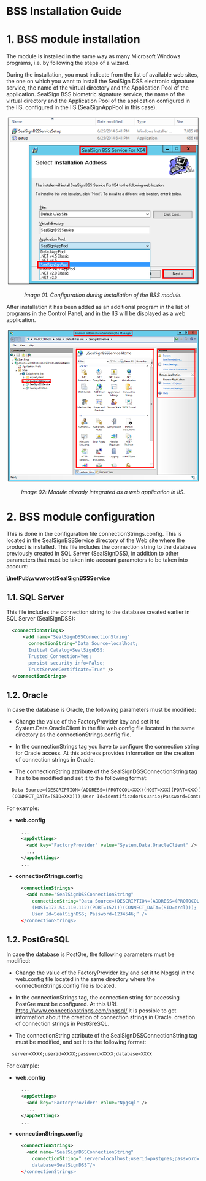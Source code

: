 # **BSS Installation Guide**

# 1. BSS module installation

The module is installed in the same way as many Microsoft Windows programs, i.e. by following the steps of a wizard.

During the installation, you must indicate from the list of available web sites, the one on which you want to install the SealSign DSS electronic signature service, the name of the virtual directory and the Application Pool of the application.
SealSign BSS biometric signature service, the name of the virtual directory and the Application Pool of the application configured in the IIS.
configured in the IIS (SealSignAppPool in this case).

![bss setup](./images/image-02.png)

<center><i>Image 01: Configuration during installation of the BSS module.</i></center>

After installation it has been added as an additional program in the list of programs in the Control Panel, and in the
IIS will be displayed as a web application.

![bss iis](./images/image-03.png)

<center><i>Image 02: Module already integrated as a web application in IIS.</i></center>

# 2. BSS module configuration

This is done in the configuration file connectionStrings.config. This is located in the SealSignBSSService directory of the Web site where the product is installed. This file includes the connection string to the database previously created in SQL Server (SealSignDSS), in addition to other parameters that must be taken into account parameters to be taken into account:

**\InetPub\wwwroot\SealSignBSSService**

## 1.1. SQL Server

This file includes the connection string to the database created earlier in SQL Server (SealSignDSS):

```xml
  <connectionStrings>
      <add name="SealSignDSSConnectionString"
        connectionString="Data Source=localhost;
        Initial Catalog=SealSignDSS;
        Trusted_Connection=Yes;
        persist security info=False;
        TrustServerCertificate=True" />
  </connectionStrings>
```

## 1.2. Oracle

In case the database is Oracle, the following parameters must be modified:

- Change the value of the FactoryProvider key and set it to System.Data.OracleClient in the file web.config file located in the same directory as the connectionStrings.config file.

- In the connectionStrings tag you have to configure the connection string for Oracle access. At this address provides information on the creation of connection strings in Oracle.

- The connectionString attribute of the SealSignDSSConnectionString tag has to be modified and set it to the following format:

```xml
  Data Source=(DESCRIPTION=(ADDRESS=(PROTOCOL=XXX)(HOST=XXX)(PORT=XXX))
  (CONNECT_DATA=(SID=XXX)));User Id=identificadorUsuario;Password=Contraseña;
```

For example:

- **web.config**

  ```xml
    ...
    <appSettings>
      <add key="FactoryProvider" value="System.Data.OracleClient" />
      ...
    </appSettings>
    ...
  ```

- **connectionStrings.config**

  ```xml
    <connectionStrings>
      <add name="SealSignDSSConnectionString"
        connectionString="Data Source=(DESCRIPTION=(ADDRESS=(PROTOCOL=TCP)
        (HOST=172.54.110.112)(PORT=1521))(CONNECT_DATA=(SID=orcl)));
        User Id=SealSignDSS; Password=1234546;” />
    </connectionStrings>
  ```

## 1.2. PostGreSQL

In case the database is PostGre, the following parameters must be modified:

- Change the value of the FactoryProvider key and set it to Npgsql in the web.config file located in the same directory where the connectionStrings.config file is located.

- In the connectionStrings tag, the connection string for accessing PostGre must be configured. At this URL https://www.connectionstrings.com/npgsql/ it is possible to get information about the creation of connection strings in Oracle. creation of connection strings in PostGreSQL.

- The connectionString attribute of the SealSignDSSConnectionString tag must be modified, and set it to the following format:

```xml
  server=XXXX;userid=XXXX;password=XXXX;database=XXXX
```
For example:

- **web.config**

  ```xml
    ...
    <appSettings>
      <add key="FactoryProvider" value="Npgsql" />
      ...
    </appSettings>
    ...
  ```

- **connectionStrings.config**

  ```xml
    <connectionStrings>
      <add name="SealSignDSSConnectionString"
        connectionString=" server=localhost;userid=postgres;password=POSTGRES;
        database=SealSignDSS”/>
    </connectionStrings>
  ```